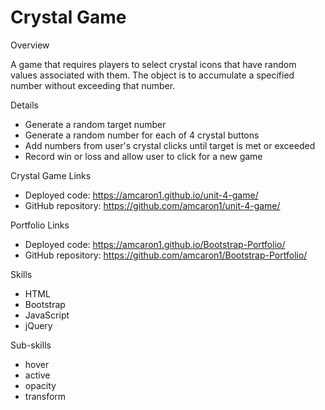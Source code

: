 # Crystal Game

Overview

A game that requires players to select crystal icons that have random values associated with them.  The object is to accumulate a specified number without exceeding that number.

Details
- Generate a random target number
- Generate a random number for each of 4 crystal buttons
- Add numbers from user's crystal clicks until target is met or exceeded
- Record win or loss and allow user to click for a new game

Crystal Game Links
- Deployed code: https://amcaron1.github.io/unit-4-game/
- GitHub repository: https://github.com/amcaron1/unit-4-game/

Portfolio Links
- Deployed code: https://amcaron1.github.io/Bootstrap-Portfolio/
- GitHub repository: https://github.com/amcaron1/Bootstrap-Portfolio/

Skills
- HTML
- Bootstrap
- JavaScript
- jQuery

Sub-skills
- hover
- active
- opacity
- transform
